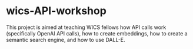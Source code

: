 # wics-API-workshop
This project is aimed at teaching WICS fellows how API calls work (specifically OpenAI API calls), how to create embeddings, how to create a semantic search engine, and how to use DALL-E.
